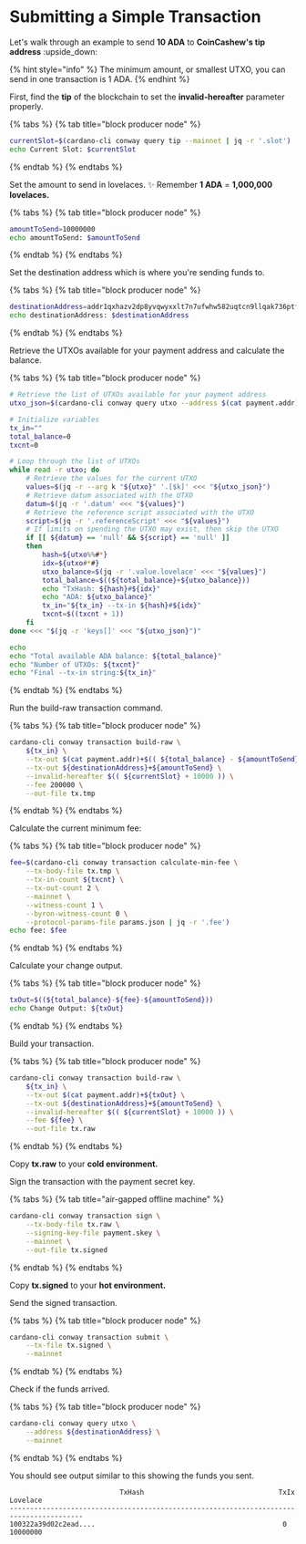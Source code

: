 # Submitting a Simple Transaction

Let's walk through an example to send **10 ADA** to **CoinCashew's tip address** :upside\_down:

{% hint style="info" %}
The minimum amount, or smallest UTXO, you can send in one transaction is 1 ADA.
{% endhint %}

First, find the **tip** of the blockchain to set the **invalid-hereafter** parameter properly.

{% tabs %}
{% tab title="block producer node" %}
```bash
currentSlot=$(cardano-cli conway query tip --mainnet | jq -r '.slot')
echo Current Slot: $currentSlot
```
{% endtab %}
{% endtabs %}

Set the amount to send in lovelaces. :sparkles: Remember **1 ADA** = **1,000,000 lovelaces.**

{% tabs %}
{% tab title="block producer node" %}
```bash
amountToSend=10000000
echo amountToSend: $amountToSend
```
{% endtab %}
{% endtabs %}

Set the destination address which is where you're sending funds to.

{% tabs %}
{% tab title="block producer node" %}
```bash
destinationAddress=addr1qxhazv2dp8yvqwyxxlt7n7ufwhw582uqtcn9llqak736ptfyf8d2zwjceymcq6l5gxht0nx9zwazvtvnn22sl84tgkyq7guw7q
echo destinationAddress: $destinationAddress
```
{% endtab %}
{% endtabs %}

Retrieve the UTXOs available for your payment address and calculate the balance.

{% tabs %}
{% tab title="block producer node" %}
```bash
# Retrieve the list of UTXOs available for your payment address
utxo_json=$(cardano-cli conway query utxo --address $(cat payment.addr) --mainnet)

# Initialize variables
tx_in=""
total_balance=0
txcnt=0

# Loop through the list of UTXOs
while read -r utxo; do
    # Retrieve the values for the current UTXO
    values=$(jq -r --arg k "${utxo}" '.[$k]' <<< "${utxo_json}")
    # Retrieve datum associated with the UTXO
    datum=$(jq -r '.datum' <<< "${values}")
    # Retrieve the reference script associated with the UTXO
    script=$(jq -r '.referenceScript' <<< "${values}")
	# If limits on spending the UTXO may exist, then skip the UTXO
    if [[ ${datum} == 'null' && ${script} == 'null' ]]
    then
        hash=${utxo%%#*}
        idx=${utxo#*#}
        utxo_balance=$(jq -r '.value.lovelace' <<< "${values}")
        total_balance=$((${total_balance}+${utxo_balance}))
        echo "TxHash: ${hash}#${idx}"
        echo "ADA: ${utxo_balance}"
        tx_in="${tx_in} --tx-in ${hash}#${idx}"
		txcnt=$((txcnt + 1))
    fi
done <<< "$(jq -r 'keys[]' <<< "${utxo_json}")"

echo
echo "Total available ADA balance: ${total_balance}"
echo "Number of UTXOs: ${txcnt}"
echo "Final --tx-in string:${tx_in}"
```
{% endtab %}
{% endtabs %}

Run the build-raw transaction command.

{% tabs %}
{% tab title="block producer node" %}
```bash
cardano-cli conway transaction build-raw \
    ${tx_in} \
    --tx-out $(cat payment.addr)+$(( ${total_balance} - ${amountToSend} )) \
    --tx-out ${destinationAddress}+${amountToSend} \
    --invalid-hereafter $(( ${currentSlot} + 10000 )) \
    --fee 200000 \
    --out-file tx.tmp
```
{% endtab %}
{% endtabs %}

Calculate the current minimum fee:

{% tabs %}
{% tab title="block producer node" %}
```bash
fee=$(cardano-cli conway transaction calculate-min-fee \
    --tx-body-file tx.tmp \
    --tx-in-count ${txcnt} \
    --tx-out-count 2 \
    --mainnet \
    --witness-count 1 \
    --byron-witness-count 0 \
    --protocol-params-file params.json | jq -r '.fee')
echo fee: $fee
```
{% endtab %}
{% endtabs %}

Calculate your change output.

{% tabs %}
{% tab title="block producer node" %}
```bash
txOut=$((${total_balance}-${fee}-${amountToSend}))
echo Change Output: ${txOut}
```
{% endtab %}
{% endtabs %}

Build your transaction.

{% tabs %}
{% tab title="block producer node" %}
```bash
cardano-cli conway transaction build-raw \
    ${tx_in} \
    --tx-out $(cat payment.addr)+${txOut} \
    --tx-out ${destinationAddress}+${amountToSend} \
    --invalid-hereafter $(( ${currentSlot} + 10000 )) \
    --fee ${fee} \
    --out-file tx.raw
```
{% endtab %}
{% endtabs %}

Copy **tx.raw** to your **cold environment.**

Sign the transaction with the payment secret key.

{% tabs %}
{% tab title="air-gapped offline machine" %}
```bash
cardano-cli conway transaction sign \
    --tx-body-file tx.raw \
    --signing-key-file payment.skey \
    --mainnet \
    --out-file tx.signed
```
{% endtab %}
{% endtabs %}

Copy **tx.signed** to your **hot environment.**

Send the signed transaction.

{% tabs %}
{% tab title="block producer node" %}
```bash
cardano-cli conway transaction submit \
    --tx-file tx.signed \
    --mainnet
```
{% endtab %}
{% endtabs %}

Check if the funds arrived.

{% tabs %}
{% tab title="block producer node" %}
```bash
cardano-cli conway query utxo \
    --address ${destinationAddress} \
    --mainnet
```
{% endtab %}
{% endtabs %}

You should see output similar to this showing the funds you sent.

```
                           TxHash                                 TxIx        Lovelace
----------------------------------------------------------------------------------------
100322a39d02c2ead....                                              0        10000000
```

